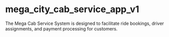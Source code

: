 # mega_city_cab_service_app_v1
The Mega Cab Service System is designed to facilitate ride bookings, driver assignments, and payment processing for customers.
